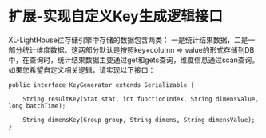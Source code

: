 # 扩展-实现自定义Key生成逻辑接口

XL-LightHouse往存储引擎中存储的数据包含两类：
一是统计结果数据，二是一部分统计维度数据。这两部分默认是按照key+column => value的形式存储到DB中，在查询时，统计结果数据主要通过get和gets查询，维度信息通过scan查询。
如果您希望自定义相关逻辑，请实现以下接口：

```
public interface KeyGenerator extends Serializable {

    String resultKey(Stat stat, int functionIndex, String dimensValue, long batchTime);

    String dimensKey(Group group, String dimens, String dimensValue);
}
```
